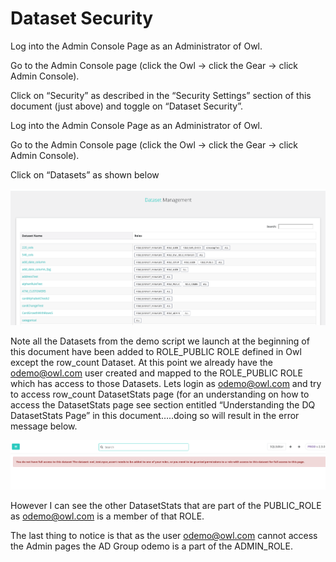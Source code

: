 # Dataset Security

Log into the Admin Console Page as an Administrator of Owl.

Go to the Admin Console page (click the Owl -> click the Gear -> click Admin Console).

Click on “Security” as described in the “Security Settings” section of this document (just above) and toggle on “Dataset Security”.  &#x20;

Log into the Admin Console Page as an Administrator of Owl.

Go to the Admin Console page (click the Owl -> click the Gear -> click Admin Console).

Click on “Datasets” as shown below

![](../../../.gitbook/assets/screen-shot-2019-09-05-at-11.07.43-pm.png)

Note all the Datasets from the demo script we launch at the beginning of this document have been added to ROLE\_PUBLIC ROLE defined in Owl except the row\_count Dataset.  At this point we already have the [odemo@owl.com](mailto:odemo@owl.com) user created and mapped to the ROLE\_PUBLIC ROLE which has access to those Datasets.  Lets login as [odemo@owl.com](mailto:odemo@owl.com) and try to access row\_count DatasetStats page (for an understanding on how to access the DatasetStats page see section entitled “Understanding the DQ DatasetStats Page” in this document…..doing so will result in the error message below.

![](../../../.gitbook/assets/screen-shot-2019-09-05-at-11.08.43-pm.png)

However I can see the other DatasetStats that are part of the PUBLIC\_ROLE as [odemo@owl.com](mailto:odemo@owl.com) is a member of that ROLE.

The last thing to notice is that as the user [odemo@owl.com](mailto:odemo@owl.com) cannot access the Admin pages the AD Group odemo is a part of the ADMIN\_ROLE.
